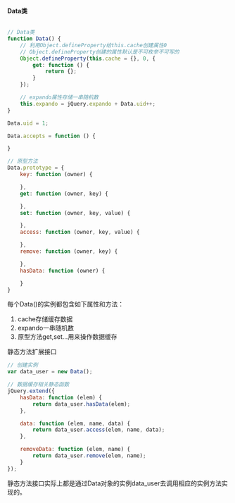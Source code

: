 
#### Data类

```javascript

// Data类
function Data() {
	// 利用Object.defineProperty给this.cache创建属性0
	// Object.defineProperty创建的属性默认是不可枚举不可写的
	Object.defineProperty(this.cache = {}, 0, {
		get: function () {
			return {};
		}
	});

	// expando属性存储一串随机数
	this.expando = jQuery.expando + Data.uid++;
}

Data.uid = 1;

Data.accepts = function () {

}

// 原型方法
Data.prototype = {
	key: function (owner) {

	},
	get: function (owner, key) {

	},
	set: function (owner, key, value) {

	},
	access: function (owner, key, value) {

	},
	remove: function (owner, key) {

	},
	hasData: function (owner) {

	}
}
```
每个Data()的实例都包含如下属性和方法：
1. cache存储缓存数据
2. expando一串随机数
3. 原型方法get,set...用来操作数据缓存


静态方法扩展接口

```javascript
// 创建实例
var data_user = new Data();

// 数据缓存相关静态函数
jQuery.extend({
	hasData: function (elem) {
		return data_user.hasData(elem);
	},

	data: function (elem, name, data) {
		return data_user.access(elem, name, data);
	},

	removeData: function (elem, name) {
		return data_user.remove(elem, name);
	}
});
```

静态方法接口实际上都是通过Data对象的实例data_user去调用相应的实例方法实现的。